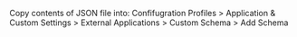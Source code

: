 Copy contents of JSON file into: 
Confifugration Profiles > Application & Custom Settings > External Applications > Custom Schema > Add Schema
